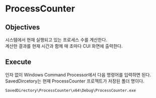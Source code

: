 
# ProcessCounter

## Objectives

시스템에서 현재 실행되고 있는 프로세스 수를 계산한다.  
계산한 결과를 현재 시간과 함께 매 초마다 CUI 화면에 출력한다.  

## Execute

인자 없이 Windows Command Processor에서 다음 명령어를 입력하면 된다. SavedDircetory는 현재 ProcessCounter 프로젝트가 저장된 폴더 명이다. 
```
SavedDirectory\ProcessCounter\x64\Debug\ProcessCounter.exe
```

